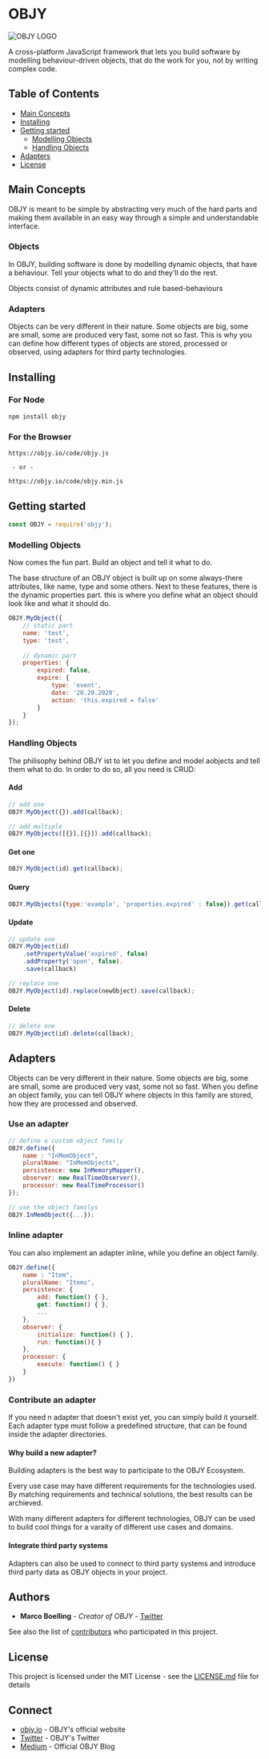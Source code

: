 # OBJY

![OBJY LOGO](objy-icon-full.png "OBJY")

A cross-platform JavaScript framework that lets you build software by modelling behaviour-driven objects, that do the work for you, not by writing complex code. 

## Table of Contents

- [Main Concepts](#Main-concepts)
- [Installing](#installing)
- [Getting started](#Getting-started)
	- [Modelling Objects](#Modelling-Objects)
	- [Handling Objects](#Handling-Objects)
- [Adapters](#Adapters)
- [License](#license)

## Main Concepts

OBJY is meant to be simple by abstracting very much of the hard parts and making them available in an easy way through a simple and understandable interface.

### Objects

In OBJY, building software is done by modelling dynamic objects, that have a behaviour. Tell your objects what to do and they'll do the rest.

Objects consist of dynamic attributes and rule based-behaviours


### Adapters

Objects can be very different in their nature. Some objects are big, some are small, some are produced very fast, some not so fast.
This is why you can define how different types of objects are stored, processed or observed, using adapters for third party technologies.


## Installing

### For Node

```shell
npm install objy
```

### For the Browser


```shell
https://objy.io/code/objy.js

 - or -

https://objy.io/code/objy.min.js
```



## Getting started


```javascript
const OBJY = require('objy');
```

### Modelling Objects

Now comes the fun part. Build an object and tell it what to do.

The base structure of an OBJY object is built up on some always-there attributes, like name, type and some others. Next to these features, there is the dynamic properties part. this is where you define what an object should look like and what it should do.

```javascript
OBJY.MyObject({
	// static part
	name: 'test',
	type: 'test',
	
	// dynamic part
	properties: {
		expired: false,
		expire: {
			type: 'event',
			date: '20.20.2020',
			action: 'this.expired = false'
		}
	}
});
```


### Handling Objects

The philisophy behind OBJY ist to let you define and model aobjects and tell them what to do. In order to do so, all you need is CRUD:

#### Add

```javascript
// add one
OBJY.MyObject({}).add(callback);

// add multiple
OBJY.MyObjects([{}],[{}]).add(callback);
```

#### Get one
```javascript
OBJY.MyObject(id).get(callback);
```

#### Query

```javascript
OBJY.MyObjects({type:'example', 'properties.expired' : false}).get(callback);
```

#### Update

```javascript
// update one
OBJY.MyObject(id)
	.setPropertyValue('expired', false)
	.addProperty('open', false).
	.save(callback)

// replace one
OBJY.MyObject(id).replace(newObject).save(callback);
```

#### Delete

```javascript
// delete one
OBJY.MyObject(id).delete(callback);
```


## Adapters

Objects can be very different in their nature. Some objects are big, some are small, some are produced very vast, some not so fast.
When you define an object family, you can tell OBJY where objects in this family are stored, how they are processed and observed.

### Use an adapter

```javascript
// define a custom object family
OBJY.define({
	name : "InMemObject",
	pluralName: "InMemObjects",
	persistence: new InMemoryMapper(),
	observer: new RealTimeObserver(),
	processor: new RealTimeProcessor()
});

// use the object familys
OBJY.InMemObject({...});
```

### Inline adapter

You can also implement an adapter inline, while you define an object family.

```javascript
OBJY.define({
	name : "Item",
	pluralName: "Items",
	persistence: {
		add: function() { },
		get: function() { },
		...
	},
	observer: {
		initialize: function() { },
		run: function(){ }
	},
	processor: {
		execute: function() { }
	}
})
```

### Contribute an adapter

If you need n adapter that doesn't exist yet, you can simply build it yourself. Each adapter type must follow a predefined structure, that can be found inside the adapter directories. 

#### Why build a new adapter?

Building adapters is the best way to participate to the OBJY Ecosystem. 

Every use case may have different requirements for the technologies used. By matching requirements and technical solutions, the best results can be archieved.

With many different adapters for different technologies, OBJY can be used to build cool things  for a varaity of different use cases and domains.

#### Integrate third party systems

Adapters can also be used to connect to third party systems and introduce third party data as OBJY objects in your project.


## Authors

* **Marco Boelling** - *Creator of OBJY* - [Twitter](https://twitter.com/marcoboelling)

See also the list of [contributors](https://github.com/your/project/contributors) who participated in this project.

## License

This project is licensed under the MIT License - see the [LICENSE.md](LICENSE.md) file for details

## Connect

* [objy.io](https://objy.io) - OBJY's official website
* [Twitter](https://www.twitter.com/objyio) - OBJY's Twitter
* [Medium](https://medium.com/objy-io) - Official OBJY Blog

